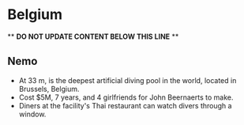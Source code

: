 Belgium
=======

** **DO NOT UPDATE CONTENT BELOW THIS LINE** **

Nemo
----

* At 33 m, is the deepest artificial diving pool in the world, located in Brussels, Belgium.
* Cost $5M, 7 years, and 4 girlfriends for John Beernaerts to make.
* Diners at the facility's Thai restaurant can watch divers through a window.

